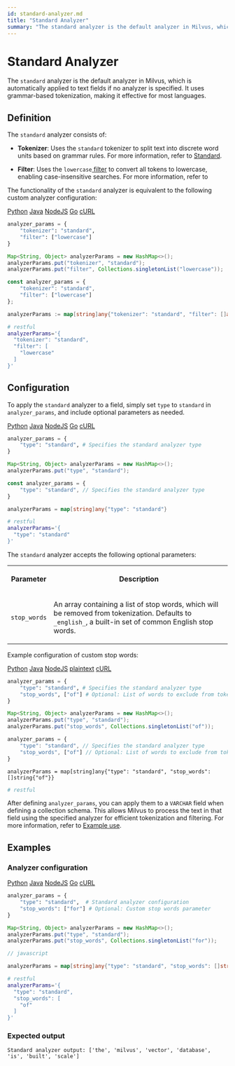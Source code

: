 ```yaml
---
id: standard-analyzer.md
title: "Standard Analyzer"
summary: "The standard analyzer is the default analyzer in Milvus, which is automatically applied to text fields if no analyzer is specified. It uses grammar-based tokenization, making it effective for most languages."
---
```


# Standard Analyzer

The `standard` analyzer is the default analyzer in Milvus, which is automatically applied to text fields if no analyzer is specified. It uses grammar-based tokenization, making it effective for most languages.

## Definition

The `standard` analyzer consists of:

- **Tokenizer**: Uses the `standard` tokenizer to split text into discrete word units based on grammar rules. For more information, refer to [Standard](standard-tokenizer.md).

- **Filter**: Uses the `lowercase`[ filter](lowercase-filter.md) to convert all tokens to lowercase, enabling case-insensitive searches. For more information, refer to

The functionality of the `standard` analyzer is equivalent to the following custom analyzer configuration:

<div class="multipleCode">
    <a href="#python">Python</a>
    <a href="#java">Java</a>
    <a href="#javascript">NodeJS</a>
    <a href="#go">Go</a>
    <a href="#bash">cURL</a>
</div>

```python
analyzer_params = {
    "tokenizer": "standard",
    "filter": ["lowercase"]
}
```

```java
Map<String, Object> analyzerParams = new HashMap<>();
analyzerParams.put("tokenizer", "standard");
analyzerParams.put("filter", Collections.singletonList("lowercase"));
```

```javascript
const analyzer_params = {
    "tokenizer": "standard",
    "filter": ["lowercase"]
};
```

```go
analyzerParams := map[string]any{"tokenizer": "standard", "filter": []any{"lowercase"}}
```

```bash
# restful
analyzerParams='{
  "tokenizer": "standard",
  "filter": [
    "lowercase"
  ]
}'
```

## Configuration

To apply the `standard` analyzer to a field, simply set `type` to `standard` in `analyzer_params`, and include optional parameters as needed.

<div class="multipleCode">
    <a href="#python">Python</a>
    <a href="#java">Java</a>
    <a href="#javascript">NodeJS</a>
    <a href="#go">Go</a>
    <a href="#bash">cURL</a>
</div>

```python
analyzer_params = {
    "type": "standard", # Specifies the standard analyzer type
}
```

```java
Map<String, Object> analyzerParams = new HashMap<>();
analyzerParams.put("type", "standard");
```

```javascript
const analyzer_params = {
    "type": "standard", // Specifies the standard analyzer type
}
```

```go
analyzerParams = map[string]any{"type": "standard"}
```

```bash
# restful
analyzerParams='{
  "type": "standard"
}'
```

The `standard` analyzer accepts the following optional parameters: 

<table>
   <tr>
     <th><p>Parameter</p></th>
     <th><p>Description</p></th>
   </tr>
   <tr>
     <td><p><code>stop_words</code></p></td>
     <td><p>An array containing a list of stop words, which will be removed from tokenization. Defaults to <code>_english_</code>, a built-in set of common English stop words.</p></td>
   </tr>
</table>

Example configuration of custom stop words:

<div class="multipleCode">
    <a href="#python">Python</a>
    <a href="#java">Java</a>
    <a href="#javascript">NodeJS</a>
    <a href="#plaintext">plaintext</a>
    <a href="#bash">cURL</a>
</div>

```python
analyzer_params = {
    "type": "standard", # Specifies the standard analyzer type
    "stop_words", ["of"] # Optional: List of words to exclude from tokenization
}
```

```java
Map<String, Object> analyzerParams = new HashMap<>();
analyzerParams.put("type", "standard");
analyzerParams.put("stop_words", Collections.singletonList("of"));
```

```javascript
analyzer_params = {
    "type": "standard", // Specifies the standard analyzer type
    "stop_words", ["of"] // Optional: List of words to exclude from tokenization
}
```

```plaintext
analyzerParams = map[string]any{"type": "standard", "stop_words": []string{"of"}}
```

```bash
# restful
```

After defining `analyzer_params`, you can apply them to a `VARCHAR` field when defining a collection schema. This allows Milvus to process the text in that field using the specified analyzer for efficient tokenization and filtering. For more information, refer to [Example use](analyzer-overview.md#Example-use).

## Examples

### Analyzer configuration

<div class="multipleCode">
    <a href="#python">Python</a>
    <a href="#java">Java</a>
    <a href="#javascript">NodeJS</a>
    <a href="#go">Go</a>
    <a href="#bash">cURL</a>
</div>

```python
analyzer_params = {
    "type": "standard",  # Standard analyzer configuration
    "stop_words": ["for"] # Optional: Custom stop words parameter
}
```

```java
Map<String, Object> analyzerParams = new HashMap<>();
analyzerParams.put("type", "standard");
analyzerParams.put("stop_words", Collections.singletonList("for"));
```

```javascript
// javascript
```

```go
analyzerParams = map[string]any{"type": "standard", "stop_words": []string{"for"}}
```

```bash
# restful
analyzerParams='{
  "type": "standard",
  "stop_words": [
    "of"
  ]
}'
```

### Expected output

```plaintext
Standard analyzer output: ['the', 'milvus', 'vector', 'database', 'is', 'built', 'scale']
```